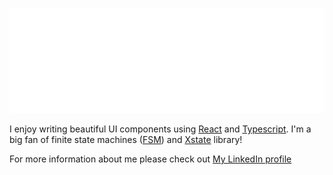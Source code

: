 ![](./assets/main.svg)

I enjoy writing beautiful UI components using [React](https://reactjs.org/) and [Typescript](https://www.typescriptlang.org/). I'm a big fan of finite state machines ([FSM](https://en.wikipedia.org/wiki/Finite-state_machine)) and [Xstate](https://xstate.js.org/) library!

For more information about me please check out [My LinkedIn profile](https://www.linkedin.com/in/paul-lompas/)

